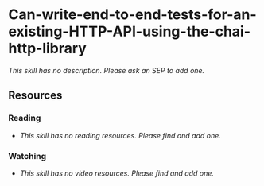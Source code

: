 # Can-write-end-to-end-tests-for-an-existing-HTTP-API-using-the-chai-http-library

_This skill has no description. Please ask an SEP to add one._

## Resources

### Reading

- _This skill has no reading resources. Please find and add one._

### Watching

- _This skill has no video resources. Please find and add one._
